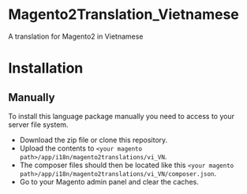# Magento2Translation_Vietnamese
A translation for Magento2 in Vietnamese

# Installation

## Manually
To install this language package manually you need to access to your server file system.
* Download the zip file or clone this repository.
* Upload the contents to `<your magento path>/app/i18n/magento2translations/vi_VN`.
* The composer files should then be located like this `<your magento path>/app/i18n/magento2translations/vi_VN/composer.json`.
* Go to your Magento admin panel and clear the caches.
